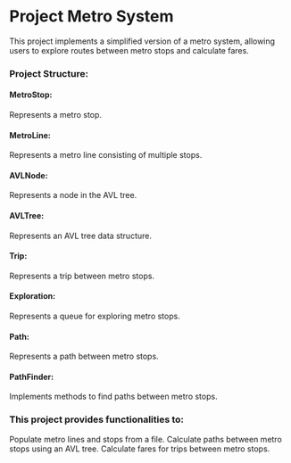 
# Project Metro System
This project implements a simplified version of a metro system, allowing users to explore routes between metro stops and calculate fares.
### Project Structure:

#### MetroStop: 
Represents a metro stop.
#### MetroLine: 
Represents a metro line consisting of multiple stops.
#### AVLNode: 
Represents a node in the AVL tree.
#### AVLTree: 
Represents an AVL tree data structure.
#### Trip: 
Represents a trip between metro stops.
#### Exploration: 
Represents a queue for exploring metro stops.
#### Path: 
Represents a path between metro stops.
#### PathFinder: 
Implements methods to find paths between metro stops.

### This project provides functionalities to:

Populate metro lines and stops from a file.
Calculate paths between metro stops using an AVL tree.
Calculate fares for trips between metro stops.
